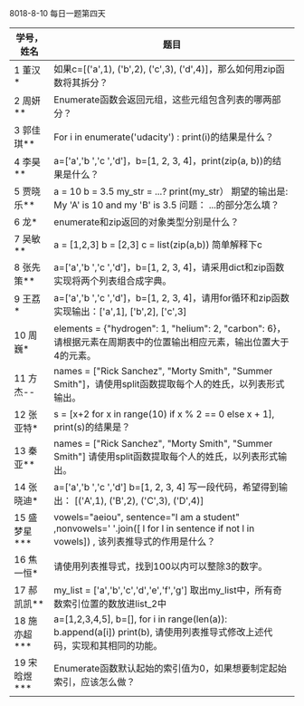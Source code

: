 8018-8-10 每日一题第四天

| 学号，姓名 | 题目 |
| ---------- | ---- |
| 1 董汉* | 如果c=[('a',1), ('b',2), ('c',3), ('d',4)]，那么如何用zip函数将其拆分？ |
| 2 周妍**     | Enumerate函数会返回元组，这些元组包含列表的哪两部分？ |
| 3 郭佳琪**  | For i in enumerate('udacity') : print(i)的结果是什么？ |
| 4 李昊**  | a=['a','b ','c ','d']，b=[1, 2, 3, 4]，print(zip(a, b))的结果是什么？ |
| 5 贾晓乐**  | a = 10   b = 3.5   my_str = ...?  print(my_str） 期望的输出是: My 'A' is 10 and my 'B' is 3.5     问题： ...的部分怎么填？ |
| 6 龙*        | enumerate和zip返回的对象类型分别是什么？ |
| 7 吴敏**      | a = [1,2,3]   b = [2,3]   c = list(zip(a,b))   简单解释下c |
| 8 张先策**        | a=['a','b ','c ','d']，b=[1, 2, 3, 4]，请采用dict和zip函数实现将两个列表组合成字典。 |
| 9 王荔*       | a=['a','b ','c ','d']，b=[1, 2, 3, 4]，请用for循环和zip函数实现输出：['a',1], ['b',2], ['c',3] |
| 10 周巍*       | elements = {"hydrogen": 1, "helium": 2, "carbon": 6}，请根据元素在周期表中的位置输出相应元素，输出位置大于4的元素。 |
| 11 方杰--     | names = ["Rick Sanchez", "Morty Smith", "Summer Smith"]，请使用split函数提取每个人的姓氏，以列表形式输出。 |
| 12 张亚特*    | s = [x+2 for x in range(10) if x % 2 == 0 else x + 1], print(s)的结果是？ |
| 13 秦亚**    | names = ["Rick Sanchez", "Morty Smith", "Summer Smith"]  请使用split函数提取每个人的姓氏，以列表形式输出。 |
| 14 张晓迪*  | a=['a','b ','c ','d']  b=[1, 2, 3, 4]  写一段代码，希望得到输出：  [('A',1), ('B',2), ('C',3), ('D',4)] |
| 15 盛梦星*** | vowels="aeiou", sentence="I am a student" ,nonvowels=' '.join([ l for l in sentence if not l in vowels]) , 该列表推导式的作用是什么？ |
| 16 焦一恒* | 请使用列表推导式，找到100以内可以整除3的数字。 |
| 17 郝凯凯** | my_list = ['a','b','c','d','e','f','g']  取出my_list中，所有奇数索引位置的数放进list_2中 |
| 18 施亦超*** | a=[1,2,3,4,5], b=[], for i in range(len(a)): b.append(a[i]) print(b), 请使用列表推导式修改上述代码，实现和其相同的功能。 |
| 19 宋晗煜*** | Enumerate函数默认起始的索引值为0，如果想要制定起始索引，应该怎么做？ |

